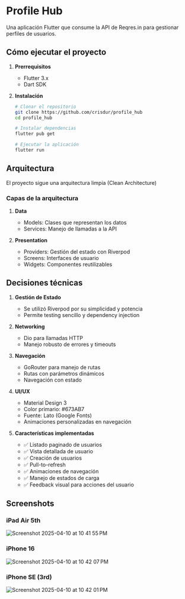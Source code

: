 # Profile Hub

Una aplicación Flutter que consume la API de Reqres.in para gestionar perfiles de usuarios.

## Cómo ejecutar el proyecto

1. **Prerrequisitos**
   - Flutter 3.x
   - Dart SDK

2. **Instalación**
   ```bash
   # Clonar el repositorio
   git clone https://github.com/crisdur/profile_hub
   cd profile_hub

   # Instalar dependencias
   flutter pub get

   # Ejecutar la aplicación
   flutter run
   ```

## Arquitectura

El proyecto sigue una arquitectura limpia (Clean Architecture)

### Capas de la arquitectura

1. **Data**
   - Models: Clases que representan los datos
   - Services: Manejo de llamadas a la API

2. **Presentation**
   - Providers: Gestión del estado con Riverpod
   - Screens: Interfaces de usuario
   - Widgets: Componentes reutilizables

## Decisiones técnicas

1. **Gestión de Estado**
   - Se utilizó Riverpod por su simplicidad y potencia
   - Permite testing sencillo y dependency injection

2. **Networking**
   - Dio para llamadas HTTP
   - Manejo robusto de errores y timeouts

3. **Navegación**
   - GoRouter para manejo de rutas
   - Rutas con parámetros dinámicos
   - Navegación con estado

4. **UI/UX**
   - Material Design 3
   - Color primario: #673AB7
   - Fuente: Lato (Google Fonts)
   - Animaciones personalizadas en navegación

5. **Características implementadas**
   - ✅ Listado paginado de usuarios
   - ✅ Vista detallada de usuario
   - ✅ Creación de usuarios
   - ✅ Pull-to-refresh
   - ✅ Animaciones de navegación
   - ✅ Manejo de estados de carga
   - ✅ Feedback visual para acciones del usuario

## Screenshots

### iPad Air 5th
![Screenshot 2025-04-10 at 10 41 55 PM](https://github.com/user-attachments/assets/2184be61-18d4-4674-9ba9-10a35111aac6)

### iPhone 16
![Screenshot 2025-04-10 at 10 42 07 PM](https://github.com/user-attachments/assets/3dd6c1d5-9b35-4c51-aa3a-6be2370568ef)

### iPhone SE (3rd)
![Screenshot 2025-04-10 at 10 42 01 PM](https://github.com/user-attachments/assets/d290fc1a-9806-40f4-bb7f-33d26614888c)


